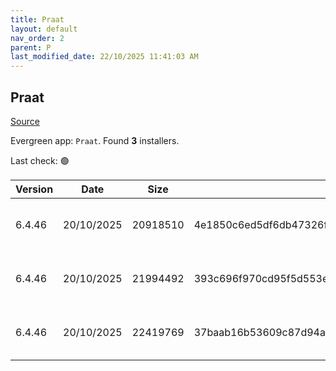 ```yaml
---
title: Praat
layout: default
nav_order: 2
parent: P
last_modified_date: 22/10/2025 11:41:03 AM
---
```


## Praat

[Source](https://www.fon.hum.uva.nl/praat/)

Evergreen app: `Praat`. Found **3** installers.

Last check: 🟢

| Version | Date       | Size     | Sha256                                                           | Architecture | InstallerType | Type | URI                                                                                                                                                                                          |
| ------- | ---------- | -------- | ---------------------------------------------------------------- | ------------ | ------------- | ---- | -------------------------------------------------------------------------------------------------------------------------------------------------------------------------------------------- |
| 6.4.46  | 20/10/2025 | 20918510 | 4e1850c6ed5df6db47326f1d341aaef00fd9262b5183bc954c9164186f3f8ce7 | ARM64        | Default       | zip  | [https://github.com/praat/praat.github.io/releases/download/v6.4.46/praat6446_win-arm64.zip](https://github.com/praat/praat.github.io/releases/download/v6.4.46/praat6446_win-arm64.zip)     |
| 6.4.46  | 20/10/2025 | 21994492 | 393c696f970cd95f5d553e0ed60268992bf85c0209fb4bbada4797c2afe6f7eb | x64          | Default       | zip  | [https://github.com/praat/praat.github.io/releases/download/v6.4.46/praat6446_win-intel64.zip](https://github.com/praat/praat.github.io/releases/download/v6.4.46/praat6446_win-intel64.zip) |
| 6.4.46  | 20/10/2025 | 22419769 | 37baab16b53609c87d94a76c7b0121dc4eac2d110deba88bb465f43ff41ea52d | x86          | Default       | zip  | [https://github.com/praat/praat.github.io/releases/download/v6.4.46/praat6446_win-intel32.zip](https://github.com/praat/praat.github.io/releases/download/v6.4.46/praat6446_win-intel32.zip) |
